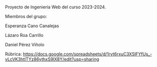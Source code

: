 Proyecto de Ingeniería Web del curso 2023-2024.

Miembros del grupo: 

Esperanza Cano Canalejas

Lázaro Roa Carrillo 

Daniel Pérez Viñolo 

Rúbrica:
https://docs.google.com/spreadsheets/d/1rvt6rxuC3XSlFYfUs_-vLcVK3htITYz86ythxS9lX8Y/edit?usp=sharing

